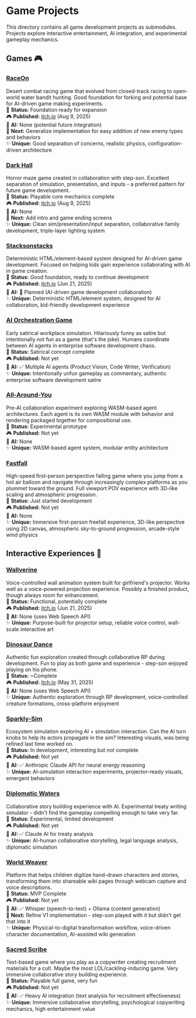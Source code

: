 # Game Projects

This directory contains all game development projects as submodules. Projects explore interactive entertainment, AI integration, and experimental gameplay mechanics.

## Games 🎮

### [RaceOn](./raceon/)
Desert combat racing game that evolved from closed-track racing to open-world water bandit hunting. Good foundation for forking and potential base for AI-driven game making experiments.  
🎯 **Status:** Foundation ready for expansion  
🎮 **Published:** [itch.io](https://rranshous.itch.io/raceon) (Aug 9, 2025)  
🤖 **AI:** None (potential future integration)  
🔧 **Next:** Generalize implementation for easy addition of new enemy types and behaviors  
✨ **Unique:** Good separation of concerns, realistic physics, configuration-driven architecture

### [Dark Hall](./darkhall/)
Horror maze game created in collaboration with step-son. Excellent separation of simulation, presentation, and inputs - a preferred pattern for future game development.  
🎯 **Status:** Playable core mechanics complete  
🎮 **Published:** [itch.io](https://rranshous.itch.io/darkhall) (Aug 9, 2025)  
🤖 **AI:** None  
🔧 **Next:** Add intro and game ending screens  
✨ **Unique:** Clean sim/presentation/input separation, collaborative family development, triple-layer lighting system

### [Stacksonstacks](./stacksonstacks/)
Deterministic HTML/element-based system designed for AI-driven game development. Focused on helping kids gain experience collaborating with AI in game creation.  
🎯 **Status:** Good foundation, ready to continue development  
🎮 **Published:** [itch.io](https://rranshous.itch.io/stacksonstacks) (Jun 21, 2025)  
🤖 **AI:** 🎯 Planned (AI-driven game development collaboration)  
✨ **Unique:** Deterministic HTML/element system, designed for AI collaboration, kid-friendly development experience

### [AI Orchestration Game](./ai-orchestration-game/)
Early satirical workplace simulation. Hilariously funny as satire but intentionally not fun as a game (that's the joke). Humans coordinate between AI agents in enterprise software development chaos.  
🎯 **Status:** Satirical concept complete  
🎮 **Published:** Not yet  
🤖 **AI:** ✅ Multiple AI agents (Product Vision, Code Writer, Verification)  
✨ **Unique:** Intentionally unfun gameplay as commentary, authentic enterprise software development satire

### [All-Around-You](./all-around-you/)
Pre-AI collaboration experiment exploring WASM-based agent architectures. Each agent is its own WASM module with behavior and rendering packaged together for compositional use.  
🎯 **Status:** Experimental prototype  
🎮 **Published:** Not yet  
🤖 **AI:** None  
✨ **Unique:** WASM-based agent system, modular entity architecture

### [Fastfall](./fastfall/)
High-speed first-person perspective falling game where you jump from a hot air balloon and navigate through increasingly complex platforms as you plummet toward the ground. Full viewport POV experience with 3D-like scaling and atmospheric progression.  
🎯 **Status:** Just started development  
🎮 **Published:** Not yet  
🤖 **AI:** None  
✨ **Unique:** Immersive first-person freefall experience, 3D-like perspective using 2D canvas, atmospheric sky-to-ground progression, arcade-style wind physics

## Interactive Experiences 🎨

### [Wallverine](./wallverine/)
Voice-controlled wall animation system built for girlfriend's projector. Works well as a voice-powered projection experience. Possibly a finished product, though always room for enhancement.  
🎯 **Status:** Functional, potentially complete  
🎮 **Published:** [itch.io](https://rranshous.itch.io/wallver) (Jun 21, 2025)  
🤖 **AI:** None (uses Web Speech API)  
✨ **Unique:** Purpose-built for projector setup, reliable voice control, wall-scale interactive art

### [Dinosaur Dance](./dinosaur-dance/)
Authentic fun exploration created through collaborative RP during development. Fun to play as both game and experience - step-son enjoyed playing on his phone.  
🎯 **Status:** ~Complete  
🎮 **Published:** [itch.io](https://rranshous.itch.io/dinosaur-dance-extravaganza) (May 31, 2025)  
🤖 **AI:** None (uses Web Speech API)  
✨ **Unique:** Authentic exploration through RP development, voice-controlled creature formations, cross-platform enjoyment

### [Sparkly-Sim](./sparkly-sim/)
Ecosystem simulation exploring AI + simulation interaction. Can the AI turn knobs to help its actors propagate in the sim? Interesting visuals, was being refined last time worked on.  
🎯 **Status:** In development, interesting but not complete  
🎮 **Published:** Not yet  
🤖 **AI:** ✅ Anthropic Claude API for neural energy reasoning  
✨ **Unique:** AI-simulation interaction experiments, projector-ready visuals, emergent behaviors

### [Diplomatic Waters](./diplomatic-waters/)
Collaborative story building experience with AI. Experimental treaty writing simulator - didn't find the gameplay compelling enough to take very far.  
🎯 **Status:** Experimental, limited development  
🎮 **Published:** Not yet  
🤖 **AI:** ✅ Claude AI for treaty analysis  
✨ **Unique:** AI-human collaborative storytelling, legal language analysis, diplomatic simulation

### [World Weaver](./world-weaver/)
Platform that helps children digitize hand-drawn characters and stories, transforming them into shareable wiki pages through webcam capture and voice descriptions.  
🎯 **Status:** MVP Complete  
🎮 **Published:** Not yet  
🤖 **AI:** ✅ Whisper (speech-to-text) + Ollama (content generation)  
🔧 **Next:** Refine V1 implementation - step-son played with it but didn't get that into it  
✨ **Unique:** Physical-to-digital transformation workflow, voice-driven character documentation, AI-assisted wiki generation

### [Sacred Scribe](./hard-find-metatrial/sacred-scribe/)
Text-based game where you play as a copywriter creating recruitment materials for a cult. Maybe the most LOL/cackling-inducing game. Very immersive collaborative story building experience.  
🎯 **Status:** Playable full game, very fun  
🎮 **Published:** Not yet  
🤖 **AI:** ✅ Heavy AI integration (text analysis for recruitment effectiveness)  
✨ **Unique:** Immersive collaborative storytelling, psychological copywriting mechanics, high entertainment value
